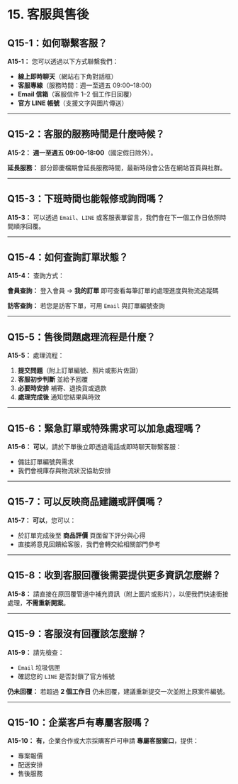 # 15. 客服與售後

## Q15-1：如何聯繫客服？

**A15-1：** 您可以透過以下方式聯繫我們：

- **線上即時聊天**（網站右下角對話框）
- **客服專線**（服務時間：週一至週五 09:00–18:00）
- **Email 信箱**（客服信件 1–2 個工作日回覆）
- **官方 LINE 帳號**（支援文字與圖片傳送）

---

## Q15-2：客服的服務時間是什麼時候？

**A15-2：** **週一至週五 09:00–18:00**（國定假日除外）。

**延長服務：** 部分節慶檔期會延長服務時間，最新時段會公告在網站首頁與社群。

---

## Q15-3：下班時間也能報修或詢問嗎？

**A15-3：** 可以透過 `Email`、`LINE` 或客服表單留言，我們會在下一個工作日依照時間順序回覆。

---

## Q15-4：如何查詢訂單狀態？

**A15-4：** 查詢方式：

**會員查詢：** 登入會員 → **我的訂單** 即可查看每筆訂單的處理進度與物流追蹤碼

**訪客查詢：** 若您是訪客下單，可用 `Email` 與訂單編號查詢

---

## Q15-5：售後問題處理流程是什麼？

**A15-5：** 處理流程：

1. **提交問題**（附上訂單編號、照片或影片佐證）
2. **客服初步判斷** 並給予回覆
3. **必要時安排** 補寄、退換貨或退款
4. **處理完成後** 通知您結果與時效

---

## Q15-6：緊急訂單或特殊需求可以加急處理嗎？

**A15-6：** **可以**，請於下單後立即透過電話或即時聊天聯繫客服：

- 備註訂單編號與需求
- 我們會視庫存與物流狀況協助安排

---

## Q15-7：可以反映商品建議或評價嗎？

**A15-7：** **可以**，您可以：

- 於訂單完成後至 **商品評價** 頁面留下評分與心得
- 直接將意見回饋給客服，我們會轉交給相關部門參考

---

## Q15-8：收到客服回覆後需要提供更多資訊怎麼辦？

**A15-8：** 請直接在原回覆管道中補充資訊（附上圖片或影片），以便我們快速銜接處理，**不需重新開案**。

---

## Q15-9：客服沒有回覆該怎麼辦？

**A15-9：** 請先檢查：

- `Email` 垃圾信匣
- 確認您的 `LINE` 是否封鎖了官方帳號

**仍未回覆：** 若超過 **2 個工作日** 仍未回覆，建議重新提交一次並附上原案件編號。

---

## Q15-10：企業客戶有專屬客服嗎？

**A15-10：** **有**，企業合作或大宗採購客戶可申請 **專屬客服窗口**，提供：

- 專案報價
- 配送安排
- 售後服務
